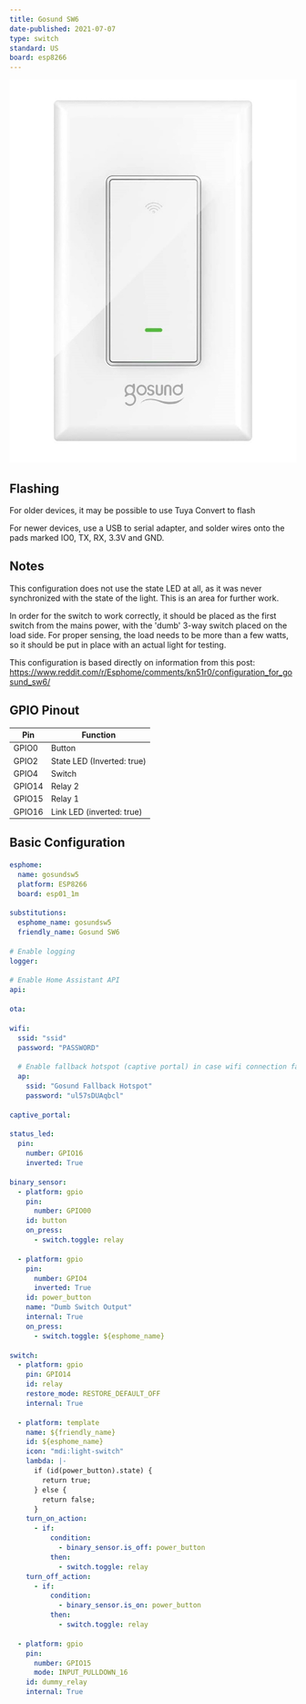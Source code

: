 ```yaml
---
title: Gosund SW6
date-published: 2021-07-07
type: switch
standard: US
board: esp8266
---
```


![Product Image](gosund_SW6.jpg "Product Image")

## Flashing

For older devices, it may be possible to use Tuya Convert to flash

For newer devices, use a USB to serial adapter, and solder wires onto the pads marked IO0, TX, RX, 3.3V and GND.

## Notes

This configuration does not use the state LED at all, as it was never synchronized with the state of the light. This is an area for further work.

In order for the switch to work correctly, it should be placed as the first switch from the mains power, with the 'dumb' 3-way switch placed on the load side. For proper sensing, the load needs to be more than a few watts, so it should be put in place with an actual light for testing.

This configuration is based directly on information from this post: https://www.reddit.com/r/Esphome/comments/kn51r0/configuration_for_gosund_sw6/

## GPIO Pinout

| Pin    | Function                   |
| ------ | -------------------------- |
| GPIO0  | Button                     |
| GPIO2  | State LED (Inverted: true) |
| GPIO4  | Switch                     |
| GPIO14 | Relay 2                    |
| GPIO15 | Relay 1                    |
| GPIO16 | Link LED (inverted: true)  |

## Basic Configuration

```yaml
esphome:
  name: gosundsw5
  platform: ESP8266
  board: esp01_1m

substitutions:
  esphome_name: gosundsw5
  friendly_name: Gosund SW6

# Enable logging
logger:

# Enable Home Assistant API
api:

ota:

wifi:
  ssid: "ssid"
  password: "PASSWORD"

  # Enable fallback hotspot (captive portal) in case wifi connection fails
  ap:
    ssid: "Gosund Fallback Hotspot"
    password: "ul57sDUAqbcl"

captive_portal:

status_led:
  pin:
    number: GPIO16
    inverted: True

binary_sensor:
  - platform: gpio
    pin:
      number: GPIO00
    id: button
    on_press:
      - switch.toggle: relay

  - platform: gpio
    pin:
      number: GPIO4
      inverted: True
    id: power_button
    name: "Dumb Switch Output"
    internal: True
    on_press:
      - switch.toggle: ${esphome_name}

switch:
  - platform: gpio
    pin: GPIO14
    id: relay
    restore_mode: RESTORE_DEFAULT_OFF
    internal: True

  - platform: template
    name: ${friendly_name}
    id: ${esphome_name}
    icon: "mdi:light-switch"
    lambda: |-
      if (id(power_button).state) {
        return true;
      } else {
        return false;
      }
    turn_on_action:
      - if:
          condition:
            - binary_sensor.is_off: power_button
          then:
            - switch.toggle: relay
    turn_off_action:
      - if:
          condition:
            - binary_sensor.is_on: power_button
          then:
            - switch.toggle: relay

  - platform: gpio
    pin:
      number: GPIO15
      mode: INPUT_PULLDOWN_16
    id: dummy_relay
    internal: True
```
